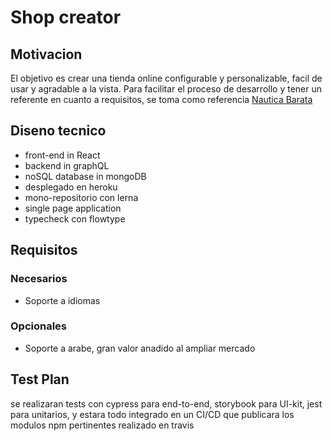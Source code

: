 # Shop creator

## Motivacion

El objetivo es crear una tienda online configurable y personalizable, facil de usar y agradable a la vista. Para facilitar el proceso de desarrollo y tener un referente en cuanto a requisitos, se toma como referencia [Nautica Barata](http://www.nauticabarata.com/)

## Diseno tecnico

- front-end in React
- backend in graphQL
- noSQL database in mongoDB
- desplegado en heroku
- mono-repositorio con lerna
- single page application
- typecheck con flowtype


## Requisitos

### Necesarios
- Soporte a idiomas

### Opcionales
- Soporte a arabe, gran valor anadido al ampliar mercado

## Test Plan

se realizaran tests con cypress para end-to-end, storybook para UI-kit, jest para unitarios, y estara todo integrado en un CI/CD que publicara los modulos npm pertinentes realizado en travis

##
